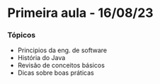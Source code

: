 #  Primeira aula - 16/08/23

### Tópicos 
- Principios da eng. de software
- História do Java
- Revisão de conceitos básicos 
- Dicas sobre boas práticas 
